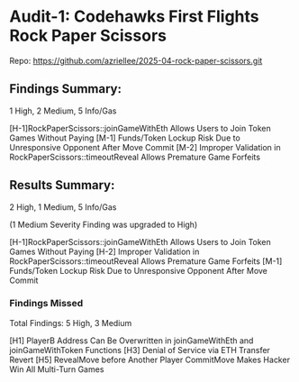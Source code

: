 # Audit-1: Codehawks First Flights Rock Paper Scissors

Repo: https://github.com/azriellee/2025-04-rock-paper-scissors.git

## Findings Summary:

1 High, 2 Medium, 5 Info/Gas

[H-1]RockPaperScissors::joinGameWithEth Allows Users to Join Token Games Without Paying
[M-1] Funds/Token Lockup Risk Due to Unresponsive Opponent After
Move Commit
[M-2] Improper Validation in RockPaperScissors::timeoutReveal Allows Premature Game Forfeits

## Results Summary:

2 High, 1 Medium, 5 Info/Gas

(1 Medium Severity Finding was upgraded to High)

[H-1]RockPaperScissors::joinGameWithEth Allows Users to Join Token Games Without Paying
[H-2] Improper Validation in RockPaperScissors::timeoutReveal Allows Premature Game Forfeits
[M-1] Funds/Token Lockup Risk Due to Unresponsive Opponent After Move Commit

### Findings Missed

Total Findings: 5 High, 3 Medium

[H1] PlayerB Address Can Be Overwritten in joinGameWithEth and joinGameWithToken Functions
[H3] Denial of Service via ETH Transfer Revert
[H5] RevealMove before Another Player CommitMove Makes Hacker Win All Multi-Turn Games
